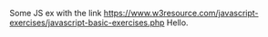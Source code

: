 Some JS ex with the link https://www.w3resource.com/javascript-exercises/javascript-basic-exercises.php
Hello.
